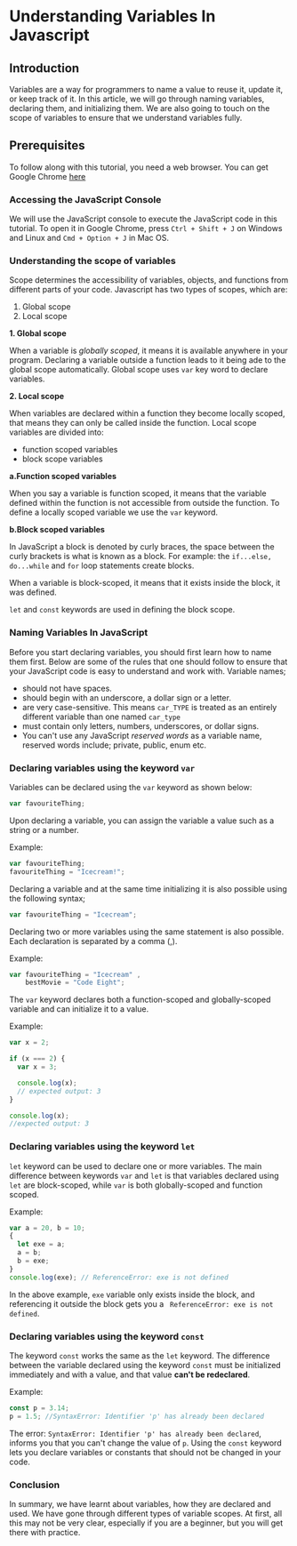 # Understanding Variables In Javascript

## Introduction
Variables are a way for programmers to name a value to reuse it, update it, or keep track of it.
In this article, we will go through naming variables, declaring them, and initializing them.
We are also going to touch on the scope of variables to ensure that we understand variables fully.

## Prerequisites
To follow along with this tutorial, you need a web browser. You can get Google Chrome [here](https://www.google.com/chrome/)

### Accessing the JavaScript Console
We will use the JavaScript console to execute the JavaScript code in this tutorial. To open it in Google Chrome, press `Ctrl + Shift + J` on Windows and Linux and `Cmd + Option + J` in Mac OS.

### Understanding the scope of variables
Scope determines the accessibility of variables, objects, and functions from different parts of your code.
Javascript has two types of scopes, which are:
1. Global scope
2. Local scope

**1. Global scope**

When a variable is *globally scoped*, it means it is available anywhere in your program. 
Declaring a variable outside a function leads to it being ade to the global scope automatically.
Global scope uses `var` key word to declare variables.

**2. Local scope**

When variables are declared within a function they become locally scoped, that means they can only be called inside the function.
Local scope variables are divided into:
- function scoped variables
- block scope variables

**a.Function scoped variables**

When you say a variable is function scoped, it means that the variable defined within the function is not accessible from outside the function.
To define a locally scoped variable we use the `var` keyword.


**b.Block scoped variables**

In JavaScript a block is denoted by curly braces, the space between the curly brackets is what is known as a block.
For example: the `if...else, do...while` and `for` loop statements create blocks.

When a variable is block-scoped, it means that it exists inside the block, it was defined.

`let` and `const` keywords are used in defining the block scope.

### Naming Variables In JavaScript
Before you start declaring variables, you should first learn how to name them first. Below are some of the rules that one should follow to ensure that your JavaScript code is easy to understand and work with. Variable names;
- should not have spaces.
- should begin with an underscore, a dollar sign or a letter.
- are very case-sensitive. This means `car_TYPE` is treated as an entirely different variable than one named `car_type`
- must contain only letters, numbers, underscores, or dollar signs.
- You can't use any JavaScript *reserved words* as a variable name, reserved words include; private, public, enum etc.

### Declaring variables using the keyword `var`

Variables can be declared using the `var` keyword as shown below:

```javascript
var favouriteThing;
```
Upon declaring a variable, you can assign the variable a value such as a string or a number.

Example:
```javascript
var favouriteThing;
favouriteThing = "Icecream!";
```
Declaring a variable and at the same time initializing it is also possible using the following syntax;
```javascript
var favouriteThing = "Icecream";
```
Declaring two or more variables using the same statement is also possible.
Each declaration is separated by a comma (,).

Example:
```javascript
var favouriteThing = "Icecream" ,
    bestMovie = "Code Eight";
```

The `var` keyword declares both a function-scoped and globally-scoped variable and can initialize it to a value.

Example:
```javascript
var x = 2;

if (x === 2) {
  var x = 3;

  console.log(x);
  // expected output: 3
}

console.log(x);
//expected output: 3
```

### Declaring variables using the keyword `let`
`let` keyword can be used to declare one or more variables. 
The main difference between keywords `var` and `let` is that variables declared using `let` are block-scoped, while `var` is both globally-scoped and function scoped.

Example:
```javascript
var a = 20, b = 10;
{
  let exe = a;
  a = b;
  b = exe;
}
console.log(exe); // ReferenceError: exe is not defined
```
In the above example, `exe` variable only exists inside the block, and referencing it outside the block gets you a ` ReferenceError: exe is not defined`.

### Declaring variables using the keyword  `const`
The keyword `const` works the same as the `let` keyword. The difference between the variable declared using the keyword `const` must be initialized immediately and with a value, and that value **can't be redeclared**.

Example:
```javascript
const p = 3.14;
p = 1.5; //SyntaxError: Identifier 'p' has already been declared
```
The error: `SyntaxError: Identifier 'p' has already been declared`, informs you that you can't change the value of `p`. 
Using the `const` keyword lets you declare variables or constants that should not be changed in your code.

### Conclusion
In summary, we have learnt about variables, how they are declared and used.
We have gone through different types of variable scopes.  At first, all this may not be very clear, especially if you are a beginner, but you will get there with practice.